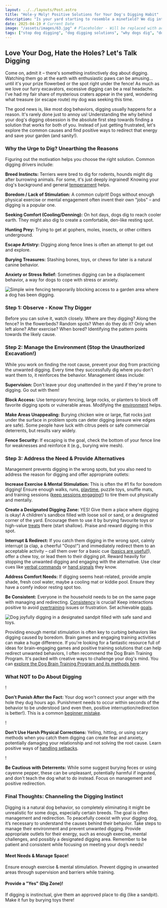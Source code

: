 ```yaml
---
layout: ../../layouts/Post.astro
title: "Hole-y Moly! Positive Solutions for Your Dog's Digging Habit"
description: "Is your yard starting to resemble a minefield? We dig into why dogs dig and share positive, practical strategies to manage the digging and redirect that energy." # Updated 'i' to 'We'
date: 2025-04-19 # Current Date
image: "/assets/images/63.jpg" # Placeholder - Will be replaced with actual image path
tags: ["stop dog digging", "dog digging solutions", "why dogs dig", "dog boredom digging", "positive reinforcement digging", "dog enrichment digging", "dog digging deterrents", "dog digging pit"]
---
```


<h2 class="text-3xl font-bold text-slate-800 dark:text-slate-100 mb-6">Love Your Dog, Hate the Holes? Let's Talk Digging</h2>

<p class="text-lg text-slate-600 dark:text-slate-300 mb-4">
    Come on, admit it – there's something instinctively dog about digging. Watching them go at the earth with enthusiastic paws can be amusing... until it's your prize flowerbed or the spot right under the fence! As much as we love our furry excavators, excessive digging can be a real headache. I've had my fair share of mysterious craters appear in the yard, wondering what treasure (or escape route) my dog was seeking this time.
</p>
<p class="text-lg text-slate-600 dark:text-slate-300 mb-8">
    The good news is, like most dog behaviors, digging usually happens for a reason. It's rarely done just to annoy us! Understanding the why behind your dog's digging obsession is the absolute first step towards finding a solution that works for both of you. Instead of just getting frustrated, let's explore the common causes and find positive ways to redirect that energy and save your garden (and sanity!).
</p>

<h3 class="text-2xl font-semibold text-slate-800 dark:text-slate-100 mb-6">Why the Urge to Dig? Unearthing the Reasons</h3>

<p class="text-lg text-slate-600 dark:text-slate-300 mb-4">
    Figuring out the motivation helps you choose the right solution. Common digging drivers include:
</p>

<div class="space-y-6 divide-y divide-slate-200 dark:divide-slate-700/50 mb-8">
    <div class="pt-6 first:pt-0 flex items-start">
        <div class="w-2 h-2 bg-slate-800 dark:bg-slate-100 rounded-full flex-shrink-0 mr-3 mt-2"></div>
        <div>
            <p class="text-lg text-slate-600 dark:text-slate-300">
                <strong class="font-semibold text-slate-800 dark:text-slate-100">Breed Instincts:</strong> Terriers were bred to dig for rodents, hounds might dig after burrowing animals. For some, it's just deeply ingrained! Knowing your dog's background and general <a href="https://trainedtails.com/posts/dog-temperaments" target="_blank" rel="noopener noreferrer" class="text-emerald-600 dark:text-emerald-400 hover:underline">temperament</a> helps.
            </p>
        </div>
    </div>
     <div class="pt-6 flex items-start">
        <div class="w-2 h-2 bg-slate-800 dark:bg-slate-100 rounded-full flex-shrink-0 mr-3 mt-2"></div>
        <div>
            <p class="text-lg text-slate-600 dark:text-slate-300">
                <strong class="font-semibold text-slate-800 dark:text-slate-100">Boredom / Lack of Stimulation:</strong> A common culprit! Dogs without enough physical exercise or mental engagement often invent their own "jobs" – and digging is a popular one.
            </p>
        </div>
    </div>
      <div class="pt-6 flex items-start">
        <div class="w-2 h-2 bg-slate-800 dark:bg-slate-100 rounded-full flex-shrink-0 mr-3 mt-2"></div>
        <div>
            <p class="text-lg text-slate-600 dark:text-slate-300">
                <strong class="font-semibold text-slate-800 dark:text-slate-100">Seeking Comfort (Cooling/Denning):</strong> On hot days, dogs dig to reach cooler earth. They might also dig to create a comfortable, den-like resting spot.
            </p>
        </div>
    </div>
    <div class="pt-6 flex items-start">
        <div class="w-2 h-2 bg-slate-800 dark:bg-slate-100 rounded-full flex-shrink-0 mr-3 mt-2"></div>
        <div>
            <p class="text-lg text-slate-600 dark:text-slate-300">
                <strong class="font-semibold text-slate-800 dark:text-slate-100">Hunting Prey:</strong> Trying to get at gophers, moles, insects, or other critters underground.
            </p>
        </div>
    </div>
     <div class="pt-6 flex items-start">
        <div class="w-2 h-2 bg-slate-800 dark:bg-slate-100 rounded-full flex-shrink-0 mr-3 mt-2"></div>
        <div>
            <p class="text-lg text-slate-600 dark:text-slate-300">
                <strong class="font-semibold text-slate-800 dark:text-slate-100">Escape Artistry:</strong> Digging along fence lines is often an attempt to get out and explore.
            </p>
        </div>
    </div>
     <div class="pt-6 flex items-start">
        <div class="w-2 h-2 bg-slate-800 dark:bg-slate-100 rounded-full flex-shrink-0 mr-3 mt-2"></div>
        <div>
            <p class="text-lg text-slate-600 dark:text-slate-300">
                <strong class="font-semibold text-slate-800 dark:text-slate-100">Burying Treasures:</strong> Stashing bones, toys, or chews for later is a natural canine behavior.
            </p>
        </div>
    </div>
     <div class="pt-6 flex items-start">
        <div class="w-2 h-2 bg-slate-800 dark:bg-slate-100 rounded-full flex-shrink-0 mr-3 mt-2"></div>
        <div>
            <p class="text-lg text-slate-600 dark:text-slate-300">
                <strong class="font-semibold text-slate-800 dark:text-slate-100">Anxiety or Stress Relief:</strong> Sometimes digging can be a displacement behavior, a way for dogs to cope with stress or anxiety.
            </p>
        </div>
    </div>
</div>

<img src="/assets/images/61.jpg" alt="Simple wire fencing temporarily blocking access to a garden area where a dog has been digging." class="w-full h-auto rounded-xl my-8 shadow-lg" loading="lazy" />

<h3 class="text-2xl font-semibold text-slate-800 dark:text-slate-100 mb-6">Step 1: Observe - Know Thy Digger</h3>

<p class="text-lg text-slate-600 dark:text-slate-300 mb-8">
    Before you can solve it, watch closely. Where are they digging? Along the fence? In the flowerbeds? Random spots? When do they do it? Only when left alone? After exercise? When bored? Identifying the pattern points towards the likely cause.
</p>

<h3 class="text-2xl font-semibold text-slate-800 dark:text-slate-100 mb-6">Step 2: Manage the Environment (Stop the Unauthorized Excavation!)</h3>

<p class="text-lg text-slate-600 dark:text-slate-300 mb-8">
    While you work on finding the root cause, prevent your dog from practicing the unwanted digging. Every time they successfully dig where you don't want them to, it reinforces the behavior. Management ideas include:
</p>

<div class="space-y-6 divide-y divide-slate-200 dark:divide-slate-700/50 mb-12">
    <div class="pt-6 first:pt-0 flex items-start">
        <div class="w-2 h-2 bg-slate-800 dark:bg-slate-100 rounded-full flex-shrink-0 mr-3 mt-2"></div> <div>
            <p class="text-lg text-slate-600 dark:text-slate-300">
                <strong class="font-semibold text-slate-800 dark:text-slate-100">Supervision:</strong> Don't leave your dog unattended in the yard if they're prone to digging. Go out with them!
            </p>
        </div>
    </div>
     <div class="pt-6 flex items-start">
        <div class="w-2 h-2 bg-slate-800 dark:bg-slate-100 rounded-full flex-shrink-0 mr-3 mt-2"></div>
        <div>
            <p class="text-lg text-slate-600 dark:text-slate-300">
                <strong class="font-semibold text-slate-800 dark:text-slate-100">Block Access:</strong> Use temporary fencing, large rocks, or planters to block off favorite digging spots or vulnerable areas. Modifying the <a href="https://trainedtails.com/posts/right-training-enviroment" target="_blank" rel="noopener noreferrer" class="text-emerald-600 dark:text-emerald-400 hover:underline">environment</a> helps.
            </p>
        </div>
    </div>
      <div class="pt-6 flex items-start">
        <div class="w-2 h-2 bg-slate-800 dark:bg-slate-100 rounded-full flex-shrink-0 mr-3 mt-2"></div>
        <div>
            <p class="text-lg text-slate-600 dark:text-slate-300">
                <strong class="font-semibold text-slate-800 dark:text-slate-100">Make Areas Unappealing:</strong> Burying chicken wire or large, flat rocks just under the surface in problem spots can deter digging (ensure wire edges are safe). Some people have luck with citrus peels or safe commercial deterrents, but results vary widely.
            </p>
        </div>
    </div>
    <div class="pt-6 flex items-start">
        <div class="w-2 h-2 bg-slate-800 dark:bg-slate-100 rounded-full flex-shrink-0 mr-3 mt-2"></div>
        <div>
            <p class="text-lg text-slate-600 dark:text-slate-300">
                <strong class="font-semibold text-slate-800 dark:text-slate-100">Fence Security:</strong> If escaping is the goal, check the bottom of your fence line for weaknesses and reinforce it (e.g., burying wire mesh).
            </p>
        </div>
    </div>
</div>



<h3 class="text-2xl font-semibold text-slate-800 dark:text-slate-100 mb-6">Step 3: Address the Need & Provide Alternatives</h3>

<p class="text-lg text-slate-600 dark:text-slate-300 mb-8">
    Management prevents digging in the wrong spots, but you also need to address the reason for digging and offer appropriate outlets:
</p>

<div class="relative border-l-2 border-emerald-300 dark:border-emerald-700/50 ml-4 space-y-10 mb-12">
    <div class="relative pl-8">
        <div class="absolute w-8 h-8 bg-emerald-500 dark:bg-emerald-600 rounded-full flex items-center justify-center -left-4 ring-4 ring-white dark:ring-slate-900"> <span class="font-bold text-white"></span> </div>
         <p class="text-lg text-slate-600 dark:text-slate-300">
            <strong>Increase Exercise & Mental Stimulation:</strong> This is often the #1 fix for boredom digging! Ensure enough walks, runs, <a href="https://trainedtails.com/posts/playtime-in-training" target="_blank" rel="noopener noreferrer" class="text-emerald-600 dark:text-emerald-400 hover:underline">playtime</a>, puzzle toys, snuffle mats, and training sessions (<a href="https://trainedtails.com/posts/training-session-tips" target="_blank" rel="noopener noreferrer" class="text-emerald-600 dark:text-emerald-400 hover:underline">keep sessions engaging!</a>) to tire them out physically and mentally.
        </p>
    </div>
     <div class="relative pl-8">
        <div class="absolute w-8 h-8 bg-emerald-500 dark:bg-emerald-600 rounded-full flex items-center justify-center -left-4 ring-4 ring-white dark:ring-slate-900"> <span class="font-bold text-white"></span> </div>
        <p class="text-lg text-slate-600 dark:text-slate-300">
            <strong>Create a Designated Digging Zone:</strong> YES! Give them a place where digging is okay! A children's sandbox filled with loose soil or sand, or a designated corner of the yard. Encourage them to use it by burying favourite toys or high-value <a href="https://trainedtails.com/posts/treats-and-rewards" target="_blank" rel="noopener noreferrer" class="text-emerald-600 dark:text-emerald-400 hover:underline">treats</a> there (start shallow). Praise and reward digging in this spot.
        </p>
    </div>
     <div class="relative pl-8">
        <div class="absolute w-8 h-8 bg-emerald-500 dark:bg-emerald-600 rounded-full flex items-center justify-center -left-4 ring-4 ring-white dark:ring-slate-900"> <span class="font-bold text-white"></span> </div>
        <p class="text-lg text-slate-600 dark:text-slate-300">
            <strong>Interrupt & Redirect:</strong> If you catch them digging in the wrong spot, calmly interrupt (a clap, a cheerful "Oops!") and immediately redirect them to an acceptable activity – call them over for a basic cue (<a href="https://trainedtails.com/posts/basic-dog-training" target="_blank" rel="noopener noreferrer" class="text-emerald-600 dark:text-emerald-400 hover:underline">basics are useful!</a>), offer a chew toy, or lead them to their digging pit. Reward heavily for stopping the unwanted digging and engaging with the alternative. Use clear cues like <a href="https://trainedtails.com/posts/verbal-commands-for-puppies" target="_blank" rel="noopener noreferrer" class="text-emerald-600 dark:text-emerald-400 hover:underline">verbal commands</a> or <a href="https://trainedtails.com/posts/hand-signals" target="_blank" rel="noopener noreferrer" class="text-emerald-600 dark:text-emerald-400 hover:underline">hand signals</a> they know.
        </p>
    </div>
    <div class="relative pl-8">
        <div class="absolute w-8 h-8 bg-emerald-500 dark:bg-emerald-600 rounded-full flex items-center justify-center -left-4 ring-4 ring-white dark:ring-slate-900"> <span class="font-bold text-white"></span> </div>
        <p class="text-lg text-slate-600 dark:text-slate-300">
            <strong>Address Comfort Needs:</strong> If digging seems heat-related, provide ample shade, fresh cool water, maybe a cooling mat or kiddie pool. Ensure they have a comfy indoor resting spot too.
        </p>
    </div>
     <div class="relative pl-8">
        <div class="absolute w-8 h-8 bg-emerald-500 dark:bg-emerald-600 rounded-full flex items-center justify-center -left-4 ring-4 ring-white dark:ring-slate-900"> <span class="font-bold text-white"></span> </div>
        <p class="text-lg text-slate-600 dark:text-slate-300">
            <strong>Be Consistent:</strong> Everyone in the household needs to be on the same page with managing and redirecting. <a href="https://trainedtails.com/posts/consistency-matters" target="_blank" rel="noopener noreferrer" class="text-emerald-600 dark:text-emerald-400 hover:underline">Consistency</a> is crucial! Keep interactions positive to avoid <a href="https://trainedtails.com/posts/avoiding-overtraining" target="_blank" rel="noopener noreferrer" class="text-emerald-600 dark:text-emerald-400 hover:underline">overtraining</a> issues or frustration. Set achievable <a href="https://trainedtails.com/posts/training-goals" target="_blank" rel="noopener noreferrer" class="text-emerald-600 dark:text-emerald-400 hover:underline">goals</a>.
        </p>
    </div>
</div>

<img src="/assets/images/62.jpg" alt="Dog joyfully digging in a designated sandpit filled with safe sand and toys." class="w-full h-auto rounded-xl my-8 shadow-lg" loading="lazy" />

<p class="text-lg text-slate-600 dark:text-slate-300 mb-8 bg-emerald-50 dark:bg-slate-800 border border-emerald-200 dark:border-emerald-900 rounded-lg p-4 shadow">
    Providing enough mental stimulation is often key to curbing behaviors like digging caused by boredom. Brain games and engaging training activities can make a huge difference. If you're looking for a fantastic resource full of ideas for brain-engaging games and positive training solutions that can help redirect unwanted behaviors, I often recommend the Dog Brain Training Program. It's packed with creative ways to challenge your dog's mind. You can <a href="https://trainedtails.com/dogtraining" target="_blank" rel="noopener noreferrer" class="text-emerald-700 dark:text-emerald-300 font-bold hover:underline">explore the Dog Brain Training Program and its methods here</a>.
</p>

<h3 class="text-2xl font-semibold text-slate-800 dark:text-slate-100 mb-6">What NOT to Do About Digging</h3>

<div class="bg-yellow-50 dark:bg-slate-800 border border-yellow-200 dark:border-yellow-900 rounded-lg p-6 relative mb-12 shadow-md not-prose">
    <div class="space-y-4 divide-y divide-yellow-200 dark:divide-yellow-900/50">
        <div class="flex items-start pt-4 first:pt-0">
            <div class="w-5 h-5 bg-yellow-500 dark:bg-yellow-600 rounded-full flex-shrink-0 mr-3 mt-1 flex items-center justify-center text-white font-bold"><span>!</span></div>
            <p class="text-lg text-slate-700 dark:text-slate-200">
                <strong>Don't Punish After the Fact:</strong> Your dog won't connect your anger with the hole they dug hours ago. Punishment needs to occur within seconds of the behavior to be understood (and even then, positive interruption/redirection is better!). This is a common <a href="https://trainedtails.com/posts/beginner-mistakes" target="_blank" rel="noopener noreferrer" class="text-yellow-700 dark:text-yellow-500 hover:underline">beginner mistake</a>.
            </p>
        </div>
        <div class="flex items-start pt-4">
            <div class="w-5 h-5 bg-yellow-500 dark:bg-yellow-600 rounded-full flex-shrink-0 mr-3 mt-1 flex items-center justify-center text-white font-bold"><span>!</span></div>
            <p class="text-lg text-slate-700 dark:text-slate-200">
                <strong>Don't Use Harsh Physical Corrections:</strong> Yelling, hitting, or using scary methods when you catch them digging can create fear and anxiety, potentially damaging your relationship and not solving the root cause. Learn positive ways of <a href="https://trainedtails.com/posts/handling-setbacks" target="_blank" rel="noopener noreferrer" class="text-yellow-700 dark:text-yellow-500 hover:underline">handling setbacks</a>.
            </p>
        </div>
         <div class="flex items-start pt-4">
            <div class="w-5 h-5 bg-yellow-500 dark:bg-yellow-600 rounded-full flex-shrink-0 mr-3 mt-1 flex items-center justify-center text-white font-bold"><span>!</span></div>
            <p class="text-lg text-slate-700 dark:text-slate-200">
                <strong>Be Cautious with Deterrents:</strong> While some suggest burying feces or using cayenne pepper, these can be unpleasant, potentially harmful if ingested, and don't teach the dog what to do instead. Focus on management and positive redirection.
            </p>
        </div>
    </div>
</div>



<h3 class="text-2xl font-semibold text-slate-800 dark:text-slate-100 mb-6">Final Thoughts: Channeling the Digging Instinct</h3>

<p class="text-lg text-slate-600 dark:text-slate-300 mb-8">
    Digging is a natural dog behavior, so completely eliminating it might be unrealistic for some dogs, especially certain breeds. The goal is often management and redirection. To peacefully coexist with your digging dog, it’s necessary to understand the causes behind their behavior. Take steps to manage their environment and prevent unwanted digging. Provide appropriate outlets for their energy, such as enough exercise, mental challenges, and possibly a designated digging area. Remember to be patient and consistent while focusing on meeting your dog’s needs!
</p>

<div class="grid grid-cols-1 md:grid-cols-2 gap-8 mt-12 not-prose">
    <div class="p-6 rounded-lg border-l-4 border-blue-500 bg-blue-50 dark:bg-slate-800 dark:border-blue-700">
        <h4 class="text-xl font-bold text-blue-700 dark:text-blue-300 mb-2">Meet Needs & Manage Space!</h4>
        <p class="text-slate-600 dark:text-slate-300">Ensure enough exercise & mental stimulation. Prevent digging in unwanted areas through supervision and barriers while training.</p>
    </div>
    <div class="p-6 rounded-lg border-l-4 border-green-500 bg-green-50 dark:bg-slate-800 dark:border-green-700">
        <h4 class="text-xl font-bold text-green-700 dark:text-green-300 mb-2">Provide a "Yes" (Dig Zone)!</h4>
        <p class="text-slate-600 dark:text-slate-300">If digging is instinctual, give them an approved place to dig (like a sandpit). Make it fun by burying toys there!</p>
    </div>
</div>
